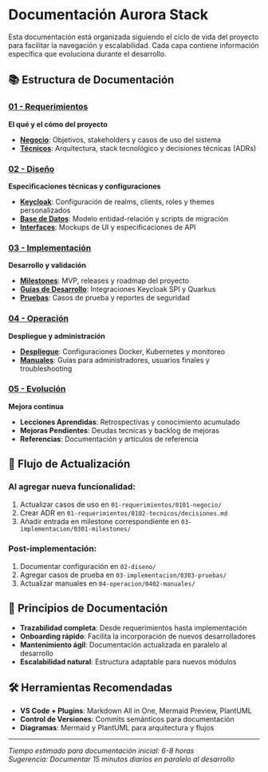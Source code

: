 # Documentación Aurora Stack

Esta documentación está organizada siguiendo el ciclo de vida del proyecto para facilitar la navegación y escalabilidad. Cada capa contiene información específica que evoluciona durante el desarrollo.

## 📚 Estructura de Documentación

### [01 - Requerimientos](./01-requerimientos/)
**El qué y el cómo del proyecto**

- **[Negocio](./01-requerimientos/0101-negocio/)**: Objetivos, stakeholders y casos de uso del sistema
- **[Técnicos](./01-requerimientos/0102-tecnicos/)**: Arquitectura, stack tecnológico y decisiones técnicas (ADRs)

### [02 - Diseño](./02-diseno/)
**Especificaciones técnicas y configuraciones**

- **[Keycloak](./02-diseno/0201-keycloak/)**: Configuración de realms, clients, roles y themes personalizados
- **[Base de Datos](./02-diseno/0202-base-de-datos/)**: Modelo entidad-relación y scripts de migración
- **[Interfaces](./02-diseno/0203-interfaces/)**: Mockups de UI y especificaciones de API

### [03 - Implementación](./03-implementacion/)
**Desarrollo y validación**

- **[Milestones](./03-implementacion/0301-milestones/)**: MVP, releases y roadmap del proyecto
- **[Guías de Desarrollo](./03-implementacion/0302-guias-desarrollo/)**: Integraciones Keycloak SPI y Quarkus
- **[Pruebas](./03-implementacion/0303-pruebas/)**: Casos de prueba y reportes de seguridad

### [04 - Operación](./04-operacion/)
**Despliegue y administración**

- **[Despliegue](./04-operacion/0401-despliegue/)**: Configuraciones Docker, Kubernetes y monitoreo
- **[Manuales](./04-operacion/0402-manuales/)**: Guías para administradores, usuarios finales y troubleshooting

### [05 - Evolución](./05-evolucion/)
**Mejora continua**

- **Lecciones Aprendidas**: Retrospectivas y conocimiento acumulado
- **Mejoras Pendientes**: Deudas tecnicas y backlog de mejoras
- **Referencias**: Documentación y artículos de referencia

## 🔄 Flujo de Actualización

### Al agregar nueva funcionalidad:
1. Actualizar casos de uso en `01-requerimientos/0101-negocio/`
2. Crear ADR en `01-requerimientos/0102-tecnicos/decisiones.md`
3. Añadir entrada en milestone correspondiente en `03-implementacion/0301-milestones/`

### Post-implementación:
1. Documentar configuración en `02-diseno/`
2. Agregar casos de prueba en `03-implementacion/0303-pruebas/`
3. Actualizar manuales en `04-operacion/0402-manuales/`

## 🎯 Principios de Documentación

- **Trazabilidad completa**: Desde requerimientos hasta implementación
- **Onboarding rápido**: Facilita la incorporación de nuevos desarrolladores
- **Mantenimiento ágil**: Documentación actualizada en paralelo al desarrollo
- **Escalabilidad natural**: Estructura adaptable para nuevos módulos

## 🛠️ Herramientas Recomendadas

- **VS Code + Plugins**: Markdown All in One, Mermaid Preview, PlantUML
- **Control de Versiones**: Commits semánticos para documentación
- **Diagramas**: Mermaid y PlantUML para arquitectura y flujos

---

*Tiempo estimado para documentación inicial: 6-8 horas*  
*Sugerencia: Documentar 15 minutos diarios en paralelo al desarrollo*